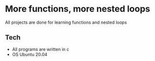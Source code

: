 # More functions, more nested loops

All projects are done for learning functions and nested loops

## Tech
* All programs are written in c
* OS Ubuntu 20.04
